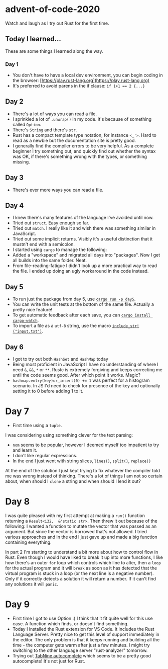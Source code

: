 # advent-of-code-2020

Watch and laugh as I try out Rust for the first time.


## Today I learned...

These are some things I learned along the way.


### Day 1

- You don't have to have a local dev environment, you can begin coding in the browser: [https://play.rust-lang.org](https://play.rust-lang.org)
- It's preferred to avoid parens in the if clause: `if 1+1 == 2 {...}`


## Day 2

- There's a lot of ways you can read a file.
- I sprinkled a lot of `.unwrap()` in my code. It's because of something called `Option`.
- There's `String` and there's `str`.
- Rust has a compact template type notation, for instance `<_'>`. Hard to read as a newbie but the documentation site is pretty good.
- I generally find the compiler errors to be very helpful. As a complete beginner I try something out, and quickly find out whether the syntax was OK, if there's something wrong with the types, or something missing.


## Day 3

- There's ever more ways you can read a file.


## Day 4

- I knew there's many features of the language I've avoided until now.
- Tried out `struct`. Easy enough so far.
- Tried out `match`. I really like it and wish there was something similar in JavaScript.
- Tried out some implicit returns. Visibly it's a useful distinction that it mustn't end with a semicolon.
- I started using `cargo` to manage the following:
- Added a "workspace" and migrated all days into "packages". Now I get all builds into the same folder. Neat.
- From file-reading-fatigue I didn't look up a more practical way to read the file. I ended up doing an ugly workaround in the code instead.


## Day 5

- To run just the package from day 5, use [`cargo run -p day5`](https://doc.rust-lang.org/cargo/commands/cargo-run.html).
- You can write the unit tests at the bottom of the same file. Actually a pretty nice feature!
- To get automatic feedback after each save, you can [`cargo install cargo-watch`](https://crates.io/crates/cargo-watch).
- To import a file as a `utf-8` string, use the macro [`include_str!("input.txt")`](https://doc.rust-lang.org/std/macro.include_str.html).


## Day 6

- I got to try out both `HashSet` and `HashMap` today
- Being most proficient in JavaScript I have no understanding of where I need `&`, `&&`, `*` or `**`. Rustc is extremely forgiving and keeps correcting me until the code seems good. After which point it works. Magic?
- `hashmap.entry(key)or_insert(0) += 1` was perfect for a histogram scenario. In JS I'd need to check for presence of the key and optionally setting it to 0 before adding 1 to it.


# Day 7

- First time using a `tuple`.

I was considering using something clever for the text parsing:
- `nom` seems to be popular, however I deemed myself too impatient to try and learn it.
- I don't like regular expressions.
- In the end I just went with string slices, `lines()`, `split()`, `replace()`

At the end of the solution I just kept trying to fix whatever the compiler told me was wrong instead of thinking. There's a lot of things I am not so certain about, when should I `clone` a string and when should I lend it out? 


# Day 8

I was quite pleased with my first attempt at making a `run()` function returning a `Result<i32,  &'static str>`. Then threw it out because of the following: I wanted a function to mutate the vector that was passed as an argument. But since the vector is borrowed that's not allowed. I tried various approaches and in the end I just gave up and made a big function containing everything.

In part 2 I'm starting to understand a bit more about how to control flow in Rust. Even though I would have liked to break it up into more functions, I like how there's an outer `for` loop which controls which line to alter, then a `loop` for the actual program and it will `break` as soon as it has detected that the virtual program is stuck in a loop (or the next line is a negative number). Only if it correctly detects a solution it will return a number. If it can't find any solutions it will `panic`.


# Day 9

- First time I got to use Option<T> :) I think that it fit quite well for this use case. A function which finds, or doesn't find something. 
- Today I installed the Rust extension for VS Code. It includes the Rust Language Server. Pretty nice to get this level of support immediately in the editor. The only problem is that it keeps running and building all the time - the computer gets warm after just a few minutes. I might try switching to the other language server "rust-analyzer" tomorrow.
- Trying out [TabNine autocomplete](https://marketplace.visualstudio.com/items?itemName=TabNine.tabnine-vscode) which seems to be a pretty good autocomplete! It's not just for Rust.

